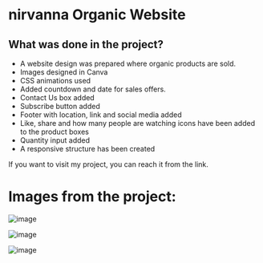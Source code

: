 # nirvanna Organic Website

## What was done in the project?
* A website design was prepared where organic products are sold.
* Images designed in Canva
* CSS animations used
* Added countdown and date for sales offers.
* Contact Us box added
* Subscribe button added
* Footer with location, link and social media added
* Like, share and how many people are watching icons have been added to the product boxes
* Quantity input added
* A responsive structure has been created

If you want to visit my project, you can reach it from the link.

# Images from the project:

![image](https://user-images.githubusercontent.com/105509750/211061936-3e65050a-5747-4e69-b3d9-26f46d46e733.png)

![image](https://user-images.githubusercontent.com/105509750/211062162-caa1d202-ff9c-4e9f-bbf4-50ba0162369d.png)

![image](https://user-images.githubusercontent.com/105509750/211062235-88251250-87e3-4b78-920e-6abd8271c15f.png)


 
